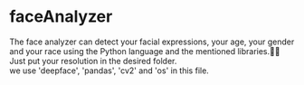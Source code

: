 # faceAnalyzer
 The face analyzer can detect your facial expressions, your age, your gender and your race using the Python language and the mentioned libraries.👨👩 <br>Just put your resolution in the desired folder.<br> we use 'deepface', 'pandas', 'cv2' and 'os' in this file.
